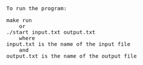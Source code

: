 <pre>To run the program:

make run
    or
./start input.txt output.txt
    where
input.txt is the name of the input file
    and
output.txt is the name of the output file</pre>
